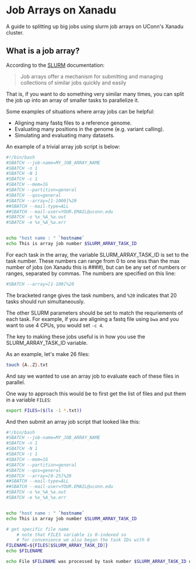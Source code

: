 # Job Arrays on Xanadu

A guide to splitting up big jobs using slurm job arrays on UConn's Xanadu cluster. 

## What is a job array?

According to the [SLURM](https://slurm.schedmd.com/job_array.html) documentation:

>Job arrays offer a mechanism for submitting and managing collections of similar jobs quickly and easily

That is, if you want to do something very similar many times, you can split the job up into an array of smaller tasks to parallelize it. 

Some examples of situations where array jobs can be helpful:

- Aligning many fastq files to a reference genome.
- Evaluating many positions in the genome (e.g. variant calling). 
- Simulating and evaluating many datasets. 

An example of a trivial array job script is below:


```bash
#!/bin/bash
#SBATCH --job-name=MY_JOB_ARRAY_NAME
#SBATCH -n 1
#SBATCH -N 1
#SBATCH -c 1
#SBATCH --mem=1G
#SBATCH --partition=general
#SBATCH --qos=general
#SBATCH --array=[1-1000]%20
##SBATCH --mail-type=ALL
##SBATCH --mail-user=YOUR.EMAIL@uconn.edu
#SBATCH -o %x_%A_%a.out
#SBATCH -e %x_%A_%a.err


echo "host name : " `hostname`
echo This is array job number $SLURM_ARRAY_TASK_ID


```

For each task in the array, the variable SLURM_ARRAY_TASK_ID is set to the task number. These numbers can range from 0 to one less than the max number of jobs (on Xanadu this is ####), but can be any set of numbers or ranges, separated by commas. The numbers are specified on this line:

```bash
#SBATCH --array=[1-100]%20
```

The bracketed range gives the task numbers, and `%20` indicates that 20 tasks should run simultaneously. 

The other SLURM parameters should be set to match the requriements of each task. For example, if you are aligning a fastq file using `bwa` and you want to use 4 CPUs, you would set `-c 4`. 

The key to making these jobs useful is in how you use the SLURM_ARRAY_TASK_ID variable. 

As an example, let's make 26 files:

```bash
touch {A..Z}.txt
```

And say we wanted to use an array job to evaluate each of these files in parallel. 


One way to approach this would be to first get the list of files and put them in a variable `FILES`:

```bash
export FILES=($(ls -1 *.txt))
```

And then submit an array job script that looked like this:

```bash
#!/bin/bash
#SBATCH --job-name=MY_JOB_ARRAY_NAME
#SBATCH -n 1
#SBATCH -N 1
#SBATCH -c 1
#SBATCH --mem=1G
#SBATCH --partition=general
#SBATCH --qos=general
#SBATCH --array=[0-25]%20
##SBATCH --mail-type=ALL
##SBATCH --mail-user=YOUR.EMAIL@uconn.edu
#SBATCH -o %x_%A_%a.out
#SBATCH -e %x_%A_%a.err


echo "host name : " `hostname`
echo This is array job number $SLURM_ARRAY_TASK_ID

# get specific file name
	# note that FILES variable is 0-indexed so
	# for convenience we also began the task IDs with 0
FILENAME=${FILES[$SLURM_ARRAY_TASK_ID]}
echo $FILENAME

echo File $FILENAME was processed by task number $SLURM_ARRAY_TASK_ID on $(date) >>$FILENAME

```
